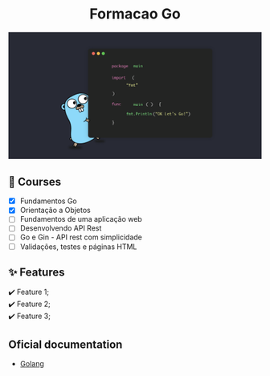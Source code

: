 <h1 align="center">Formacao Go</h1>

<img src="./golang.png" />

## :dart: Courses

- [x] Fundamentos Go
- [x] Orientação a Objetos
- [ ] Fundamentos de uma aplicação web
- [ ] Desenvolvendo API Rest
- [ ] Go e Gin - API rest com simplicidade
- [ ] Validações, testes e páginas HTML

## :sparkles: Features

:heavy_check_mark: Feature 1;\
:heavy_check_mark: Feature 2;\
:heavy_check_mark: Feature 3;

## Oficial documentation

- [Golang](https://go.dev/)

